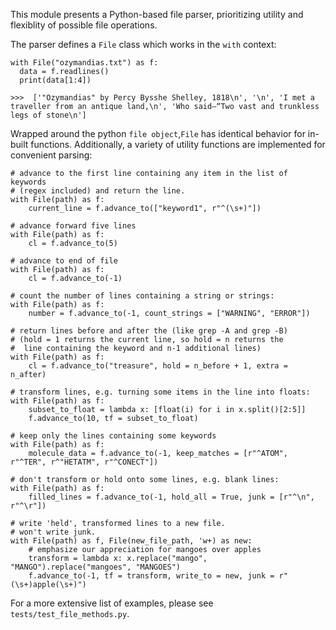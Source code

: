 This module presents a Python-based file parser,
prioritizing utility and flexiblity of possible file operations.

The parser defines a `File` class which works in the `with` context:

```
with File("ozymandias.txt") as f:
  data = f.readlines()
  print(data[1:4])

>>>  ['"Ozymandias" by Percy Bysshe Shelley, 1818\n', '\n', 'I met a traveller from an antique land,\n', 'Who said—“Two vast and trunkless legs of stone\n']
```

Wrapped around the python `file object`,`File` has identical behavior for in-built functions.
Additionally, a variety of utility functions are implemented for convenient parsing:

```
# advance to the first line containing any item in the list of keywords
# (regex included) and return the line.
with File(path) as f:
    current_line = f.advance_to(["keyword1", r"^(\s+)"]) 

# advance forward five lines
with File(path) as f:
    cl = f.advance_to(5)

# advance to end of file
with File(path) as f:
    cl = f.advance_to(-1)

# count the number of lines containing a string or strings:
with File(path) as f:
    number = f.advance_to(-1, count_strings = ["WARNING", "ERROR"])

# return lines before and after the (like grep -A and grep -B)
# (hold = 1 returns the current line, so hold = n returns the
#  line containing the keyword and n-1 additional lines)
with File(path) as f:
    cl = f.advance_to("treasure", hold = n_before + 1, extra = n_after)

# transform lines, e.g. turning some items in the line into floats:
with File(path) as f:
    subset_to_float = lambda x: [float(i) for i in x.split()[2:5]]
    f.advance_to(10, tf = subset_to_float)

# keep only the lines containing some keywords
with File(path) as f:
    molecule_data = f.advance_to(-1, keep_matches = [r"^ATOM", r"^TER", r^"HETATM", r"^CONECT"])

# don't transform or hold onto some lines, e.g. blank lines:
with File(path) as f:
    filled_lines = f.advance_to(-1, hold_all = True, junk = [r"^\n", r"^\r"])

# write 'held', transformed lines to a new file. 
# won't write junk.
with File(path) as f, File(new_file_path, 'w+) as new:
    # emphasize our appreciation for mangoes over apples
    transform = lambda x: x.replace("mango", "MANGO").replace("mangoes", "MANGOES")
    f.advance_to(-1, tf = transform, write_to = new, junk = r"(\s+)apple(\s+)")

```

For a more extensive list of examples, please see `tests/test_file_methods.py`.

